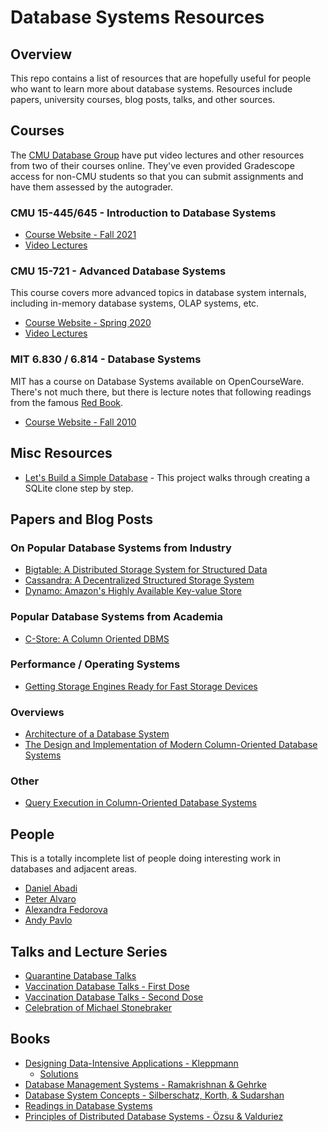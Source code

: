 # Database Systems Resources

## Overview

This repo contains a list of resources that are hopefully useful for people who want to learn more about database systems. Resources include papers, university courses, blog posts, talks, and other sources.

## Courses

The [CMU Database Group](https://db.cs.cmu.edu/) have put video lectures and other resources from two of their courses online. They've even provided Gradescope access for non-CMU students so that you can submit assignments and have them assessed by the autograder.

### CMU 15-445/645 - Introduction to Database Systems

* [Course Website - Fall 2021](https://15445.courses.cs.cmu.edu/fall2021/)
* [Video Lectures](https://www.youtube.com/playlist?list=PLSE8ODhjZXjZaHA6QcxDfJ0SIWBzQFKEG)

### CMU 15-721 - Advanced Database Systems

This course covers more advanced topics in database system internals, including in-memory database systems, OLAP systems, etc. 

* [Course Website - Spring 2020](https://15721.courses.cs.cmu.edu/spring2020/)
* [Video Lectures](https://www.youtube.com/playlist?list=PLSE8ODhjZXjasmrEd2_Yi1deeE360zv5O)

### MIT 6.830 / 6.814 - Database Systems

MIT has a course on Database Systems available on OpenCourseWare. There's not much there, but there is lecture notes that following readings from the famous [Red Book](http://www.redbook.io/).

* [Course Website - Fall 2010](https://ocw.mit.edu/courses/electrical-engineering-and-computer-science/6-830-database-systems-fall-2010/index.htm)

## Misc Resources

* [Let's Build a Simple Database](https://cstack.github.io/db_tutorial/) - This project walks through creating a SQLite clone step by step.

## Papers and Blog Posts

### On Popular Database Systems from Industry

* [Bigtable: A Distributed Storage System for Structured Data](https://static.googleusercontent.com/media/research.google.com/en//archive/bigtable-osdi06.pdf)
* [Cassandra: A Decentralized Structured Storage System](https://www.cs.cornell.edu/projects/ladis2009/papers/lakshman-ladis2009.pdf)
* [Dynamo: Amazon's Highly Available Key-value Store](https://www.allthingsdistributed.com/files/amazon-dynamo-sosp2007.pdf)

### Popular Database Systems from Academia

* [C-Store: A Column Oriented DBMS](https://web.stanford.edu/class/cs345d-01/rl/cstore.pdf)

### Performance / Operating Systems

* [Getting Storage Engines Ready for Fast Storage Devices](https://engineering.mongodb.com/post/getting-storage-engines-ready-for-fast-storage-devices)

### Overviews

* [Architecture of a Database System](http://komar.in/files/architecture-of-a-database-system-2007.pdf)
* [The Design and Implementation of Modern Column-Oriented Database Systems](https://stratos.seas.harvard.edu/files/stratos/files/columnstoresfntdbs.pdf)

### Other

* [Query Execution in Column-Oriented Database Systems](https://www.cs.umd.edu/~abadi/papers/abadiphd.pdf)

## People

This is a totally incomplete list of people doing interesting work in databases and adjacent areas. 

* [Daniel Abadi](https://www.cs.umd.edu/~abadi/)
* [Peter Alvaro](https://engineering.ucsc.edu/people/palvaro)
* [Alexandra Fedorova](https://people.ece.ubc.ca/sasha/)
* [Andy Pavlo](http://www.cs.cmu.edu/~pavlo/)

## Talks and Lecture Series

* [Quarantine Database Talks](https://www.youtube.com/playlist?list=PLSE8ODhjZXjagqlf1NxuBQwaMkrHXi-iz)
* [Vaccination Database Talks - First Dose](https://www.youtube.com/playlist?list=PLSE8ODhjZXjbeqnfuvp30VrI7VXiFuOXS)
* [Vaccination Database Talks - Second Dose](https://youtube.com/playlist?list=PLSE8ODhjZXjbDOFN4U4-Uv95-N8sgzs5D)
* [Celebration of Michael Stonebraker](https://www.youtube.com/playlist?list=PLSE8ODhjZXjZO802SjzqBFFlkuKglgbZD)

## Books

* [Designing Data-Intensive Applications - Kleppmann](https://www.oreilly.com/library/view/designing-data-intensive-applications/9781491903063/)
  * [Solutions](https://webpages.charlotte.edu/mirsad/ITIS%205160/Solution_Manual_ITIS_5160.pdf)
* [Database Management Systems - Ramakrishnan & Gehrke](http://pages.cs.wisc.edu/~dbbook/)
* [Database System Concepts - Silberschatz, Korth, & Sudarshan](https://www.db-book.com/)
* [Readings in Database Systems](http://www.redbook.io/)
* [Principles of Distributed Database Systems - Özsu & Valduriez](https://cs.uwaterloo.ca/~ddbook/)
